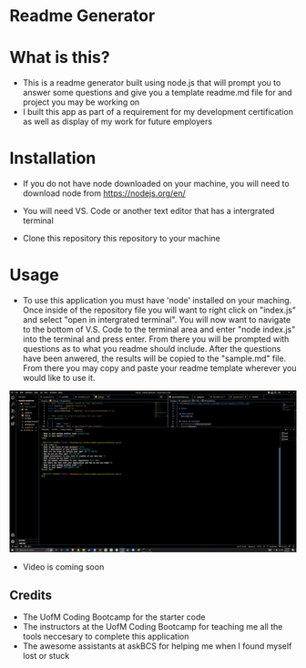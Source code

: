 # Readme Generator

# What is this?
- This is a readme generator built using node.js that will prompt you to answer some questions and give you a template readme.md file for and project you may be working on
- I built this app as part of a requirement for my development certification as well as display of my work for future employers

# Installation
- If you do not have node downloaded on your machine, you will need to download node from https://nodejs.org/en/ 

- You will need VS. Code or another text editor that has a intergrated terminal 

- Clone this repository this repository to your machine

# Usage 
- To use this application you must have 'node' installed on your maching. Once inside of the repository file you will want to right click on "index.js" and select "open in intergrated terminal". You will now want to navigate to the bottom of V.S. Code to the terminal area and enter "node index.js" into the terminal and press enter. From there you will be prompted with questions as to what you readme should include. After the questions have been anwered, the results will be copied to the "sample.md" file. From there you may copy and paste your readme template wherever you would like to use it.

![alt text](./images/app-screenshot.png)

- Video is coming soon

## Credits
- The UofM Coding Bootcamp for the starter code
- The instructors at the UofM Coding Bootcamp for teaching me all the tools neccesary to complete this application
- The awesome assistants at askBCS for helping me when I found myself lost or stuck

